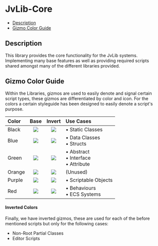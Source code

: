 # JvLib-Core

 * [Description](#description)
 * [Gizmo Color Guide](#Gizmos)

## Description

This library provides the core functionality for the JvLib systems. Implementing many base features as well as providing required scripts shared amongst many of the different libraries provided.

<a name="Gizmos"/>

## Gizmo Color Guide
Within the Libraries, gizmos are used to easily denote and signal certain script types, these gizmos are differentiated by color and icon. For the colors a certain styleguide has been designed to easily denote a script's purpose. 

| Color           | Base        | Invert     | Use Cases |
|:------          |:-----       |:------    |:------ |
| Black | <div align="center"><img src="/Editor%20Resources/Gizmos/Entities/Gizmo_Entities_Black.png?raw=true"></div> | <div align="center"><img src="/Editor%20Resources/Gizmos/Entities/Gizmo_Entities_Black_Invert.png?raw=true"></div> | &bull; Static Classes |
| Blue  | <div align="center"><img src="/Editor%20Resources/Gizmos/Entities/Gizmo_Entities_Blue.png?raw=true"></div> | <div align="center"><img src="/Editor%20Resources/Gizmos/Entities/Gizmo_Entities_Blue_Invert.png?raw=true"></div> |  &bull; Data Classes <br>  &bull; Structs |
| Green | <div align="center"><img src="/Editor%20Resources/Gizmos/Entities/Gizmo_Entities_Green.png?raw=true"></div> | <div align="center"><img src="/Editor%20Resources/Gizmos/Entities/Gizmo_Entities_Green_Invert.png?raw=true"></div> |  &bull; Abstract </br>  &bull; Interface </br>  &bull; Attribute |
| Orange | <div align="center"><img src="/Editor%20Resources/Gizmos/Entities/Gizmo_Entities_Orange.png?raw=true"></div> | <div align="center"><img src="/Editor%20Resources/Gizmos/Entities/Gizmo_Entities_Orange_Invert.png?raw=true"></div> | (Unused)
| Purple | <div align="center"><img src="/Editor%20Resources/Gizmos/Entities/Gizmo_Entities_Purple.png?raw=true"></div> | <div align="center"><img src="/Editor%20Resources/Gizmos/Entities/Gizmo_Entities_Purple_Invert.png?raw=true"></div> |  &bull; Scriptable Objects |
| Red | <div align="center"><img src="/Editor%20Resources/Gizmos/Entities/Gizmo_Entities_Red.png?raw=true"></div> | <div align="center"><img src="/Editor%20Resources/Gizmos/Entities/Gizmo_Entities_Red_Invert.png?raw=true"></div> |  &bull; Behaviours </br>  &bull; ECS Systems |
  
#### Inverted Colors
Finally, we have inverted gizmos, these are used for each of the before mentioned scripts but only for the following cases:
- Non-Root Partial Classes
- Editor Scripts
